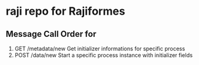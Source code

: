 # raji repo for Rajiformes 


Message Call Order for 
---------------------

1. GET  /metadata/new  Get initializer informations for specific process
2. POST /data/new  Start a specific process instance with initializer fields 